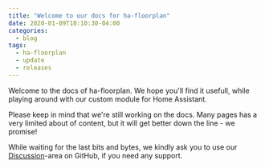 ```yaml
---
title: "Welcome to our docs for ha-floorplan"
date: 2020-01-09T18:10:30-04:00
categories:
  - blog
tags:
  - ha-floorplan
  - update
  - releases
---
```


Welcome to the docs of ha-floorplan. We hope you'll find it usefull, while playing around with our custom module for Home Assistant.

Please keep in mind that we're still working on the docs. Many pages has a very limited about of content, but it will get better down the line - we promise!

While waiting for the last bits and bytes, we kindly ask you to use our [Discussion][discussion-github]-area on GitHub, if you need any support.

[discussion-github]: https://github.com/ExperienceLovelace/ha-floorplan/discussions
